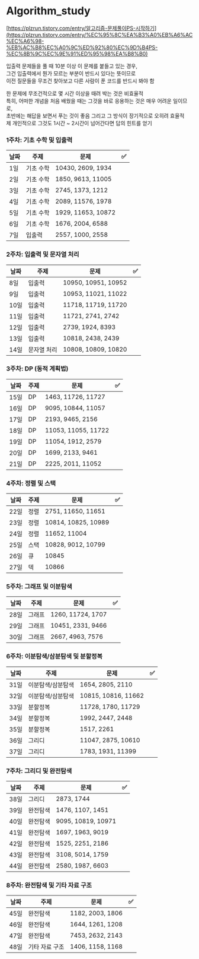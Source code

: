 # Algorithm_study
[https://plzrun.tistory.com/entry/알고리즘-문제풀이PS-시작하기](https://plzrun.tistory.com/entry/%EC%95%8C%EA%B3%A0%EB%A6%AC%EC%A6%98-%EB%AC%B8%EC%A0%9C%ED%92%80%EC%9D%B4PS-%EC%8B%9C%EC%9E%91%ED%95%98%EA%B8%B0)

입출력 문제들을 풀 때 10분 이상 이 문제를 붙들고 있는 경우,    
그건 입출력에서 뭔가 모르는 부분이 반드시 있다는 뜻이므로     
이전 질문들을 무조건 찾아보고 다른 사람이 푼 코드를 반드시 봐야 함    

한 문제에 무조건적으로 몇 시간 이상을 때려 박는 것은 비효율적      
특히, 어떠한 개념을 처음 배웠을 때는 그것을 바로 응용하는 것은 매우 어려운 일이므로,    
초반에는 해답을 보면서 푸는 것이 좋음 그리고 그 방식이 장기적으로 오히려 효율적  
제 개인적으로 그것도 1시간 ~ 2시간이 넘어간다면 답의 힌트를 얻기

### 1주차: 기초 수학 및 입출력

| 날짜 | 주제 | 문제 | ✅ |
| --- | --- | --- | --- |
| 1일 | 기초 수학 | 10430, 2609, 1934 |  |
| 2일 | 기초 수학 | 1850, 9613, 11005 |  |
| 3일 | 기초 수학 | 2745, 1373, 1212 |  |
| 4일 | 기초 수학 | 2089, 11576, 1978 |  |
| 5일 | 기초 수학 | 1929, 11653, 10872 |  |
| 6일 | 기초 수학 | 1676, 2004, 6588 |  |
| 7일 | 입출력 | 2557, 1000, 2558 |  |

### 2주차: 입출력 및 문자열 처리

| 날짜 | 주제 | 문제 | ✅ |
| --- | --- | --- | --- |
| 8일 | 입출력 | 10950, 10951, 10952 |  |
| 9일 | 입출력 | 10953, 11021, 11022 |  |
| 10일 | 입출력 | 11718, 11719, 11720 |  |
| 11일 | 입출력 | 11721, 2741, 2742 |  |
| 12일 | 입출력 | 2739, 1924, 8393 |  |
| 13일 | 입출력 | 10818, 2438, 2439 |  |
| 14일 | 문자열 처리 | 10808, 10809, 10820 |  |

### 3주차: DP (동적 계획법)

| 날짜 | 주제 | 문제 | ✅ |
| --- | --- | --- | --- |
| 15일 | DP | 1463, 11726, 11727 |  |
| 16일 | DP | 9095, 10844, 11057 |  |
| 17일 | DP | 2193, 9465, 2156 |  |
| 18일 | DP | 11053, 11055, 11722 |  |
| 19일 | DP | 11054, 1912, 2579 |  |
| 20일 | DP | 1699, 2133, 9461 |  |
| 21일 | DP | 2225, 2011, 11052 |  |

### 4주차: 정렬 및 스택

| 날짜 | 주제 | 문제 | ✅ |
| --- | --- | --- | --- |
| 22일 | 정렬 | 2751, 11650, 11651 |  |
| 23일 | 정렬 | 10814, 10825, 10989 |  |
| 24일 | 정렬 | 11652, 11004 |  |
| 25일 | 스택 | 10828, 9012, 10799 |  |
| 26일 | 큐 | 10845 |  |
| 27일 | 덱 | 10866 |  |

### 5주차: 그래프 및 이분탐색

| 날짜 | 주제 | 문제 | ✅ |
| --- | --- | --- | --- |
| 28일 | 그래프 | 1260, 11724, 1707 |  |
| 29일 | 그래프 | 10451, 2331, 9466 |  |
| 30일 | 그래프 | 2667, 4963, 7576 |  |

### 6주차: 이분탐색/삼분탐색 및 분할정복

| 날짜 | 주제 | 문제 | ✅ |
| --- | --- | --- | --- |
| 31일 | 이분탐색/삼분탐색 | 1654, 2805, 2110 |  |
| 32일 | 이분탐색/삼분탐색 | 10815, 10816, 11662 |  |
| 33일 | 분할정복 | 11728, 1780, 11729 |  |
| 34일 | 분할정복 | 1992, 2447, 2448 |  |
| 35일 | 분할정복 | 1517, 2261 |  |
| 36일 | 그리디 | 11047, 2875, 10610 |  |
| 37일 | 그리디 | 1783, 1931, 11399 |  |

### 7주차: 그리디 및 완전탐색

| 날짜 | 주제 | 문제 | ✅ |
| --- | --- | --- | --- |
| 38일 | 그리디 | 2873, 1744 |  |
| 39일 | 완전탐색 | 1476, 1107, 1451 |  |
| 40일 | 완전탐색 | 9095, 10819, 10971 |  |
| 41일 | 완전탐색 | 1697, 1963, 9019 |  |
| 42일 | 완전탐색 | 1525, 2251, 2186 |  |
| 43일 | 완전탐색 | 3108, 5014, 1759 |  |
| 44일 | 완전탐색 | 2580, 1987, 6603 |  |

### 8주차: 완전탐색 및 기타 자료 구조

| 날짜 | 주제 | 문제 | ✅ |
| --- | --- | --- | --- |
| 45일 | 완전탐색 | 1182, 2003, 1806 |  |
| 46일 | 완전탐색 | 1644, 1261, 1208 |  |
| 47일 | 완전탐색 | 7453, 2632, 2143 |  |
| 48일 | 기타 자료 구조 | 1406, 1158, 1168 |  |

